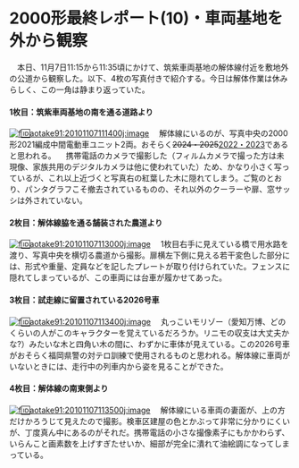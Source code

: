# 2000形最終レポート(10)・車両基地を外から観察

<div class="section">　本日、11月7日11:15から11:35頃にかけて、筑紫車両基地の解体線付近を敷地外の公道から観察した。以下、4枚の写真付きで紹介する。今日は解体作業は休みらしく、この一角は静まり返っていた。

#### 1枚目：筑紫車両基地の南を通る道路より

[![f:id:aotake91:20101107111400j:image](http://cdn-ak.f.st-hatena.com/images/fotolife/a/aotake91/20101107/20101107111400.jpg "f:id:aotake91:20101107111400j:image")](http://f.hatena.ne.jp/aotake91/20101107111400) 　解体線にいるのが、写真中央の2000形2021編成中間電動車ユニット2両。おそらく~~2024・2025~~<ins datetime="2010-12-21T21:48:46+09:00">2022・2023</ins>であると思われる。 　携帯電話のカメラで撮影した（フィルムカメラで撮った方は未現像、家族共用のデジタルカメラは他に使われていた）ため、かなり小さく写っているが、これ以上近づくと写真右の紅葉した木に隠れてしまう。ご覧のとおり、パンタグラフこそ撤去されているものの、それ以外のクーラーや扉、窓サッシは外されていない。

#### 2枚目：解体線脇を通る舗装された農道より

[![f:id:aotake91:20101107113000j:image](http://cdn-ak.f.st-hatena.com/images/fotolife/a/aotake91/20101107/20101107113000.jpg "f:id:aotake91:20101107113000j:image")](http://f.hatena.ne.jp/aotake91/20101107113000) 　1枚目右手に見えている橋で用水路を渡り、写真中央を横切る農道から撮影。扉横左下側に見える若干変色した部分には、形式や重量、定員などを記したプレートが取り付けられていた。フェンスに隠れてしまっているが、この車両には台車が履かせてあった。

#### 3枚目：試走線に留置されている2026号車

[![f:id:aotake91:20101107113400j:image](http://cdn-ak.f.st-hatena.com/images/fotolife/a/aotake91/20101107/20101107113400.jpg "f:id:aotake91:20101107113400j:image")](http://f.hatena.ne.jp/aotake91/20101107113400) 　丸っこいモリゾー（愛知万博、どのくらいの人がこのキャラクターを覚えているだろうか。リニモの収支は大丈夫かな?）みたいな木と四角い木の間に、わずかに車体が見えている。この2026号車がおそらく福岡県警の対テロ訓練で使用されるものと思われる。解体線に車両がいないときには、走行中の列車内から姿を見ることができた。

#### 4枚目：解体線の南東側より

[![f:id:aotake91:20101107113500j:image](http://cdn-ak.f.st-hatena.com/images/fotolife/a/aotake91/20101107/20101107113500.jpg "f:id:aotake91:20101107113500j:image")](http://f.hatena.ne.jp/aotake91/20101107113500) 　解体線にいる車両の妻面が、上の方だけかろうじて見えたので撮影。検車区建屋の色とかぶって非常に分かりにくいが、丁度真ん中にあるのがそれだ。携帯電話の小さな撮像素子にもかかわらず、いらんこと画素数を上げすぎたせいか、細部が完全に潰れて油絵調になってしまっている。</div>